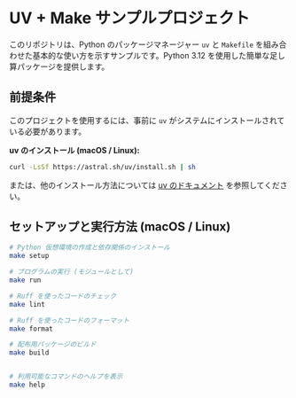 # UV + Make サンプルプロジェクト

このリポジトリは、Python のパッケージマネージャー `uv` と `Makefile` を組み合わせた基本的な使い方を示すサンプルです。Python 3.12 を使用した簡単な足し算パッケージを提供します。

## 前提条件

このプロジェクトを使用するには、事前に `uv` がシステムにインストールされている必要があります。

**uv のインストール (macOS / Linux):**

```bash
curl -LsSf https://astral.sh/uv/install.sh | sh
```

または、他のインストール方法については [uv のドキュメント](https://github.com/astral-sh/uv#installation) を参照してください。

## セットアップと実行方法 (macOS / Linux)

```bash
# Python 仮想環境の作成と依存関係のインストール
make setup

# プログラムの実行 (モジュールとして)
make run

# Ruff を使ったコードのチェック
make lint

# Ruff を使ったコードのフォーマット
make format

# 配布用パッケージのビルド
make build


# 利用可能なコマンドのヘルプを表示
make help
```

